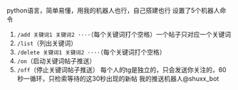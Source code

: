 python语言，简单易懂，用我的机器人也行，自己搭建也行
设置了5个机器人命令
1. ```/add 关键词1 关键词2 ····```（每个关键词打个空格）一个帖子只对应一个关键词
2. ```/list```（列出关键词）
3. ```/delete 关键词1 关键词2 ····```（每个关键词打个空格）
4. ```/on```（启动关键词帖子推送）
5. ```/off```（停止关键词帖子推送）
每个人的tg是独立的，只会发送你关注的，60秒一循环，只检索等待的这30秒出现的新帖
我的推送机器人@shuxx_bot
